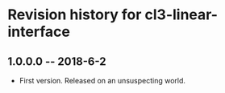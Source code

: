 # Revision history for cl3-linear-interface

## 1.0.0.0  -- 2018-6-2

* First version. Released on an unsuspecting world.
